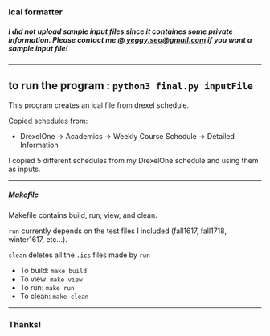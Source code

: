 ### Ical formatter

##### I did not upload sample input files since it containes some private information. Please contact me @ yeggy.seo@gmail.com if you want a sample input file!

---
to run the program : 
```python3 final.py inputFile```
---

This program creates an ical file from drexel schedule.

Copied schedules from:

* DrexelOne -> Academics -> Weekly Course Schedule -> Detailed Information 

I copied 5 different schedules from my DrexelOne schedule and using them as inputs. 

----

##### Makefile

Makefile contains build, run, view, and clean. 

```run``` currently depends on the test files I included (fall1617, fall1718, winter1617, etc...).

```clean```  deletes all the `.ics` files made by ```run```

* To build: ```make build```
* To view: ```make view```
* To run: ```make run```
* To clean: ```make clean```

----
### Thanks!



